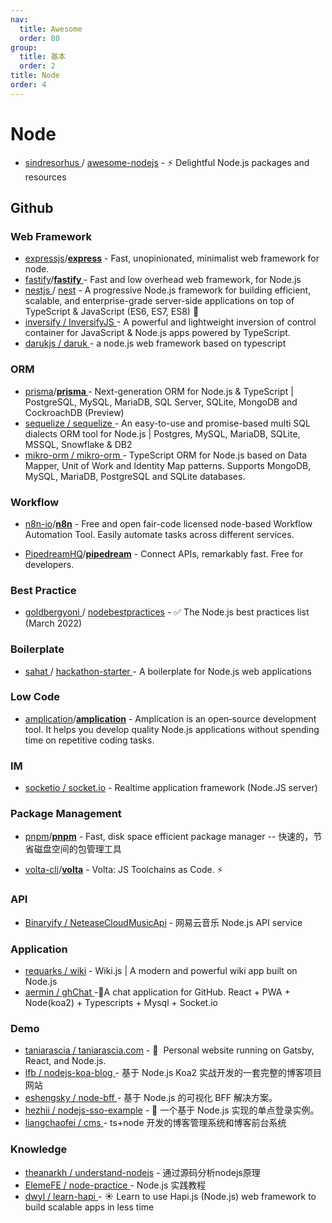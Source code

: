 ```yaml
---
nav:
  title: Awesome
  order: 80
group:
  title: 基本
  order: 2
title: Node
order: 4
---
```


# Node

- [sindresorhus ](https://github.com/sindresorhus)/ [awesome-nodejs](https://github.com/sindresorhus/awesome-nodejs) - ⚡ Delightful Node.js packages and resources

## Github

### Web Framework

- [expressjs](https://github.com/expressjs?type=source)/**[express](https://github.com/expressjs/express)** - Fast, unopinionated, minimalist web framework for node.
- [fastify](https://github.com/fastify?type=source)/**[fastify ](https://github.com/fastify/fastify)**- Fast and low overhead web framework, for Node.js
- [nestjs ](https://github.com/nestjs)/ [nest](https://github.com/nestjs/nest) - A progressive Node.js framework for building efficient, scalable, and enterprise-grade server-side applications on top of TypeScript & JavaScript (ES6, ES7, ES8) 🚀
- [inversify / InversifyJS ](https://github.com/inversify/InversifyJS)- A powerful and lightweight inversion of control container for JavaScript & Node.js apps powered by TypeScript.
- [darukjs / daruk ](https://github.com/darukjs/daruk)- a node.js web framework based on typescript

### ORM

- [prisma](https://github.com/prisma?type=source)/**[prisma ](https://github.com/prisma/prisma)**- Next-generation ORM for Node.js & TypeScript | PostgreSQL, MySQL, MariaDB, SQL Server, SQLite, MongoDB and CockroachDB (Preview)
- [sequelize / sequelize ](https://github.com/sequelize/sequelize)- An easy-to-use and promise-based multi SQL dialects ORM tool for Node.js | Postgres, MySQL, MariaDB, SQLite, MSSQL, Snowflake & DB2
- [mikro-orm / mikro-orm ](https://github.com/mikro-orm/mikro-orm)- TypeScript ORM for Node.js based on Data Mapper, Unit of Work and Identity Map patterns. Supports MongoDB, MySQL, MariaDB, PostgreSQL and SQLite databases.

### Workflow

- [n8n-io](https://github.com/n8n-io?type=source)/**[n8n](https://github.com/n8n-io/n8n)** - Free and open fair-code licensed node-based Workflow Automation Tool. Easily automate tasks across different services.

- [PipedreamHQ](https://github.com/PipedreamHQ?type=source)/**[pipedream](https://github.com/PipedreamHQ/pipedream)** - Connect APIs, remarkably fast. Free for developers.

### Best Practice

- [goldbergyoni ](https://github.com/goldbergyoni)/ [nodebestpractices](https://github.com/goldbergyoni/nodebestpractices) - ✅ The Node.js best practices list (March 2022)

### Boilerplate

- [sahat ](https://github.com/sahat)/ [hackathon-starter ](https://github.com/sahat/hackathon-starter)- A boilerplate for Node.js web applications

### Low Code

- [amplication](https://github.com/amplication?type=source)/**[amplication](https://github.com/amplication/amplication)** - Amplication is an open‑source development tool. It helps you develop quality Node.js applications without spending time on repetitive coding tasks.

### IM

- [socketio / socket.io](https://github.com/socketio/socket.io) - Realtime application framework (Node.JS server)

### Package Management

- [pnpm](https://github.com/pnpm?type=source)/**[pnpm](https://github.com/pnpm/pnpm)** - Fast, disk space efficient package manager -- 快速的，节省磁盘空间的包管理工具

- [volta-cli](https://github.com/volta-cli?type=source)/**[volta](https://github.com/volta-cli/volta)** - Volta: JS Toolchains as Code. ⚡

### API

- [Binaryify / NeteaseCloudMusicApi](https://github.com/Binaryify/NeteaseCloudMusicApi) - 网易云音乐 Node.js API service

### Application

- [requarks / wiki](https://github.com/requarks/wiki) - Wiki.js | A modern and powerful wiki app built on Node.js
- [aermin / ghChat ](https://github.com/aermin/ghChat)-📱A chat application for GitHub. React + PWA + Node(koa2) + Typescripts + Mysql + Socket.io

### Demo

- [taniarascia / taniarascia.com](https://github.com/taniarascia/taniarascia.com) - 💾 ‎ Personal website running on Gatsby, React, and Node.js.
- [lfb / nodejs-koa-blog ](https://github.com/lfb/nodejs-koa-blog) - 基于 Node.js Koa2 实战开发的一套完整的博客项目网站
- [eshengsky / node-bff ](https://github.com/eshengsky/node-bff)- 基于 Node.js 的可视化 BFF 解决方案。
- [hezhii / nodejs-sso-example](https://github.com/hezhii/nodejs-sso-example) - 🌰 一个基于 Node.js 实现的单点登录实例。
- [liangchaofei / cms ](https://github.com/liangchaofei/cms)- ts+node 开发的博客管理系统和博客前台系统

### Knowledge

- [theanarkh / understand-nodejs](https://github.com/theanarkh/understand-nodejs) - 通过源码分析nodejs原理
- [ElemeFE / node-practice ](https://github.com/ElemeFE/node-practice)- Node.js 实践教程
- [dwyl / learn-hapi ](https://github.com/dwyl/learn-hapi)- ☀️ Learn to use Hapi.js (Node.js) web framework to build scalable apps in less time

